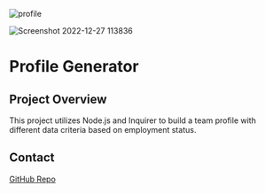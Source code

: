 ![profile](https://user-images.githubusercontent.com/105738571/209708914-d66135f0-b466-4621-912a-88f600f4b7d8.png)

![Screenshot 2022-12-27 113836](https://user-images.githubusercontent.com/105738571/209708931-7d7d0cb0-45ce-4df2-88be-2a0e46ab22d9.png)

# Profile Generator 

## Project Overview

This project utilizes Node.js and Inquirer to build a team profile with different data criteria based on employment status. 

## Contact

[GitHub Repo](https://github.com/bckstrb/profile-generator)
